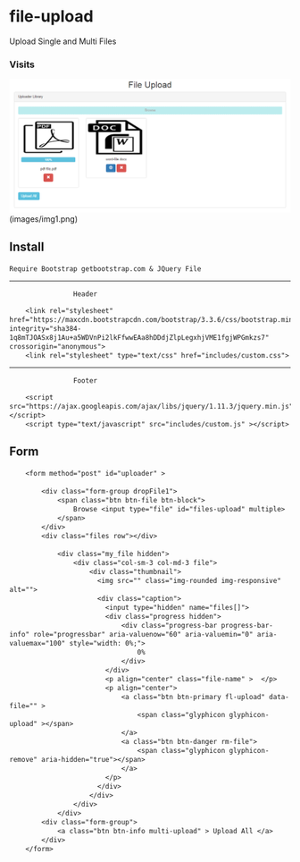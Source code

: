 # file-upload
Upload Single and Multi Files

### Visits

![Image](images/img.png)
(images/img1.png)

## Install 
 	Require Bootstrap getbootstrap.com & JQuery File

---------------------------------------------------------------
 					Header
```
	<link rel="stylesheet" href="https://maxcdn.bootstrapcdn.com/bootstrap/3.3.6/css/bootstrap.min.css" integrity="sha384-1q8mTJOASx8j1Au+a5WDVnPi2lkFfwwEAa8hDDdjZlpLegxhjVME1fgjWPGmkzs7" crossorigin="anonymous">
	<link rel="stylesheet" type="text/css" href="includes/custom.css">
```
---------------------------------------------------------------
					Footer
```
	<script src="https://ajax.googleapis.com/ajax/libs/jquery/1.11.3/jquery.min.js"></script>
	<script type="text/javascript" src="includes/custom.js" ></script>
```

## Form 
```
  	<form method="post" id="uploader" >

		<div class="form-group dropFile1">
	        <span class="btn btn-file btn-block">
	            Browse <input type="file" id="files-upload" multiple>
	        </span>
	    </div>
    	<div class="files row"></div>
    
		    <div class="my_file hidden">
		    	<div class="col-sm-3 col-md-3 file">
				    <div class="thumbnail">
				      <img src="" class="img-rounded img-responsive" alt="">
				      <div class="caption">
				        <input type="hidden" name="files[]">
				        <div class="progress hidden">
							<div class="progress-bar progress-bar-info" role="progressbar" aria-valuenow="60" aria-valuemin="0" aria-valuemax="100" style="width: 0%;">
							    0%
							</div>
						</div>
						<p align="center" class="file-name" >  </p>
				        <p align="center">
				        	<a class="btn btn-primary fl-upload" data-file="" >
				        		<span class="glyphicon glyphicon-upload" ></span>
				        	</a>
				        	<a class="btn btn-danger rm-file">
				        		<span class="glyphicon glyphicon-remove" aria-hidden="true"></span>
				        	</a>
				        </p>
				      </div>
				    </div>
				</div>	
		    </div>
	    <div class="form-group">
	    	<a class="btn btn-info multi-upload" > Upload All </a>
	    </div>
	</form>
```
